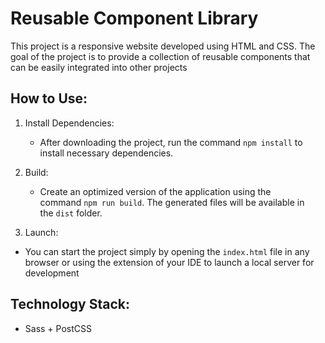 ﻿# Reusable Component Library

This project is a responsive website developed using HTML and CSS. The goal of the project is to provide a collection of reusable components that can be easily integrated into other projects

## How to Use:

1.  Install Dependencies:

    - After downloading the project, run the command `npm install` to install necessary dependencies.

2.  Build:

    - Create an optimized version of the application using the command `npm run build`. The generated files will be available in the `dist` folder.

3.  Launch:

   - You can start the project simply by opening the `index.html` file in any browser or using the extension of your IDE to launch a local server for development

## Technology Stack:

- Sass + PostCSS
